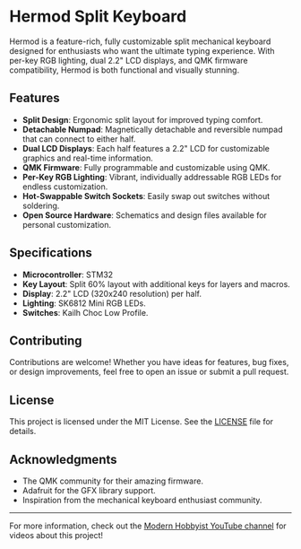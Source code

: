 # Hermod Split Keyboard

Hermod is a feature-rich, fully customizable split mechanical keyboard designed for enthusiasts who want the ultimate typing experience. With per-key RGB lighting, dual 2.2" LCD displays, and QMK firmware compatibility, Hermod is both functional and visually stunning.

## Features

- **Split Design**: Ergonomic split layout for improved typing comfort.
- **Detachable Numpad**: Magnetically detachable and reversible numpad that can connect to either half.
- **Dual LCD Displays**: Each half features a 2.2" LCD for customizable graphics and real-time information.
- **QMK Firmware**: Fully programmable and customizable using QMK.
- **Per-Key RGB Lighting**: Vibrant, individually addressable RGB LEDs for endless customization.
- **Hot-Swappable Switch Sockets**: Easily swap out switches without soldering.
- **Open Source Hardware**: Schematics and design files available for personal customization.

## Specifications

- **Microcontroller**: STM32
- **Key Layout**: Split 60% layout with additional keys for layers and macros.
- **Display**: 2.2" LCD (320x240 resolution) per half.
- **Lighting**: SK6812 Mini RGB LEDs.
- **Switches**: Kailh Choc Low Profile.

## Contributing

Contributions are welcome! Whether you have ideas for features, bug fixes, or design improvements, feel free to open an issue or submit a pull request.

## License

This project is licensed under the MIT License. See the [LICENSE](../LICENSE) file for details.

## Acknowledgments

- The QMK community for their amazing firmware.
- Adafruit for the GFX library support.
- Inspiration from the mechanical keyboard enthusiast community.

---

For more information, check out the [Modern Hobbyist YouTube channel](https://www.youtube.com/ModernHobbyist) for videos about this project!
